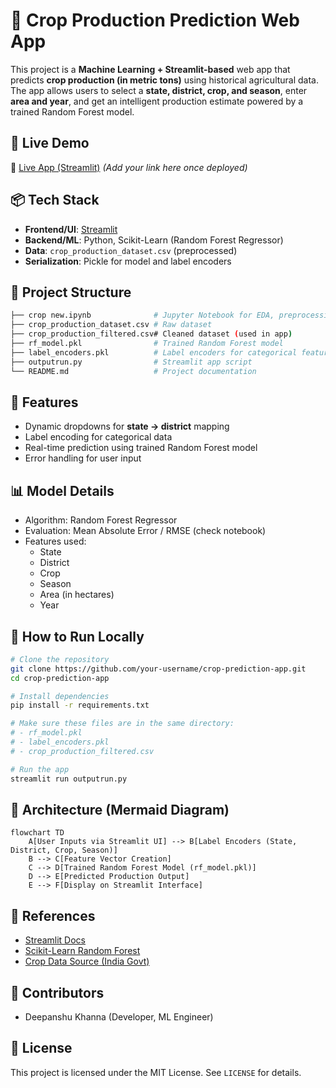 
# 🌾 Crop Production Prediction Web App

This project is a **Machine Learning + Streamlit-based** web app that predicts **crop production (in metric tons)** using historical agricultural data. The app allows users to select a **state, district, crop, and season**, enter **area and year**, and get an intelligent production estimate powered by a trained Random Forest model.

## 🚀 Live Demo

🔗 [Live App (Streamlit)](https://share.streamlit.io/your-repo-url) *(Add your link here once deployed)*

## 📦 Tech Stack

- **Frontend/UI**: [Streamlit](https://streamlit.io/)
- **Backend/ML**: Python, Scikit-Learn (Random Forest Regressor)
- **Data**: `crop_production_dataset.csv` (preprocessed)
- **Serialization**: Pickle for model and label encoders

## 📁 Project Structure

```bash
├── crop new.ipynb              # Jupyter Notebook for EDA, preprocessing, training
├── crop_production_dataset.csv # Raw dataset
├── crop_production_filtered.csv# Cleaned dataset (used in app)
├── rf_model.pkl                # Trained Random Forest model
├── label_encoders.pkl          # Label encoders for categorical features
├── outputrun.py                # Streamlit app script
└── README.md                   # Project documentation
```

## 🧠 Features

- Dynamic dropdowns for **state → district** mapping
- Label encoding for categorical data
- Real-time prediction using trained Random Forest model
- Error handling for user input

## 📊 Model Details

- Algorithm: Random Forest Regressor
- Evaluation: Mean Absolute Error / RMSE (check notebook)
- Features used:
  - State
  - District
  - Crop
  - Season
  - Area (in hectares)
  - Year

## 🧰 How to Run Locally

```bash
# Clone the repository
git clone https://github.com/your-username/crop-prediction-app.git
cd crop-prediction-app

# Install dependencies
pip install -r requirements.txt

# Make sure these files are in the same directory:
# - rf_model.pkl
# - label_encoders.pkl
# - crop_production_filtered.csv

# Run the app
streamlit run outputrun.py
```

## 🧭 Architecture (Mermaid Diagram)

```mermaid
flowchart TD
    A[User Inputs via Streamlit UI] --> B[Label Encoders (State, District, Crop, Season)]
    B --> C[Feature Vector Creation]
    C --> D[Trained Random Forest Model (rf_model.pkl)]
    D --> E[Predicted Production Output]
    E --> F[Display on Streamlit Interface]
```

## 📝 References

- [Streamlit Docs](https://docs.streamlit.io/)
- [Scikit-Learn Random Forest](https://scikit-learn.org/stable/modules/generated/sklearn.ensemble.RandomForestRegressor.html)
- [Crop Data Source (India Govt)](https://data.gov.in/catalog/agricultural-statistics)

## 🤝 Contributors

- Deepanshu Khanna (Developer, ML Engineer)

## 📜 License

This project is licensed under the MIT License. See `LICENSE` for details.

